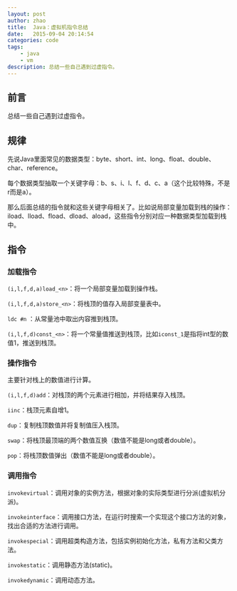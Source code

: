 ```yaml
---
layout: post
author: zhao
title:  Java：虚拟机指令总结
date:   2015-09-04 20:14:54
categories: code
tags:
	- java
	- vm
description: 总结一些自己遇到过虚指令。
---
```


## 前言

总结一些自己遇到过虚指令。

## 规律

先说Java里面常见的数据类型：byte、short、int、long、float、double、char、reference。

每个数据类型抽取一个关键字母：b、s、i、l、f、d、c、a（这个比较特殊，不是r而是a）。

那么后面总结的指令就和这些关键字母相关了。比如说局部变量加载到栈的操作：iload、lload、fload、dload、aload，这些指令分别对应一种数据类型加载到栈中。

## 指令

### 加载指令

`(i,l,f,d,a)load_<n>`：将一个局部变量加载到操作栈。

`(i,l,f,d,a)store_<n>`：将栈顶的值存入局部变量表中。

`ldc #n` ：从常量池中取出内容推到栈顶。

`(i,l,f,d)const_<n>`：将一个常量值推送到栈顶，比如`iconst_1`是指将int型的数值1，推送到栈顶。

### 操作指令

主要针对栈上的数值进行计算。

`(i,l,f,d)add`：对栈顶的两个元素进行相加，并将结果存入栈顶。

`iinc`：栈顶元素自增1。

`dup`：复制栈顶数值并将复制值压入栈顶。

`swap`：将栈顶最顶端的两个数值互换（数值不能是long或者double）。

`pop`：将栈顶数值弹出（数值不能是long或者double）。

### 调用指令

`invokevirtual`：调用对象的实例方法，根据对象的实际类型进行分派(虚拟机分派)。

`invokeinterface`：调用接口方法，在运行时搜索一个实现这个接口方法的对象，找出合适的方法进行调用。

`invokespecial`：调用超类构造方法，包括实例初始化方法，私有方法和父类方法。

`invokestatic`：调用静态方法(static)。

`invokedynamic`：调用动态方法。



